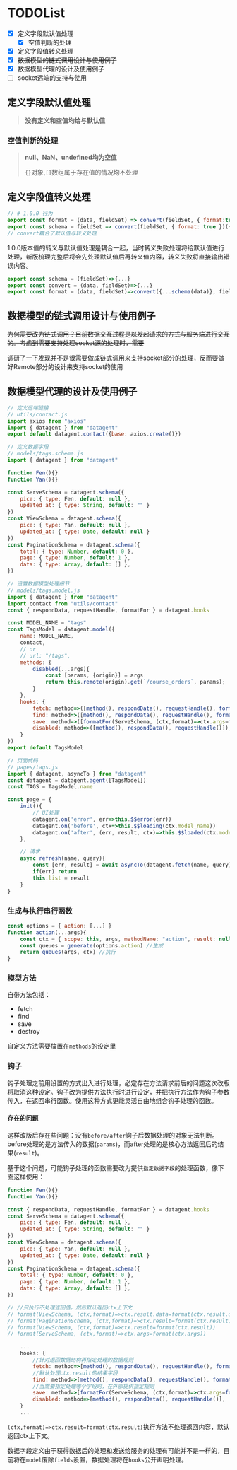 # TODOList

- [x] 定义字段默认值处理
  - [x] 空值判断的处理
- [x] 定义字段值转义处理
- [x] ~~数据模型的链式调用设计与使用例子~~
- [x] 数据模型代理的设计及使用例子
- [ ] socket远端的支持与使用

## 定义字段默认值处理

  > **没有定义和空值均给与默认值**

### 空值判断的处理

  > **null、NaN、undefined均为空值**
  >
  > `{}`对象,`[]`数组属于存在值的情况均不处理

## 定义字段值转义处理

```js
// # 1.0.0 行为
export const format = (data, fieldSet) => convert(fieldSet, { format:true })(data);
export const schema = fieldSet => convert(fieldSet, { format: true })({}, Object.keys(fieldSet));
// convert耦合了默认值与转义处理
```

1.0.0版本值的转义与默认值处理是耦合一起，当时转义失败处理将给默认值进行处理，新版梳理完整后将会先处理默认值后再转义值内容，转义失败将直接输出错误内容。

```js
export const schema = (fieldSet)=>{...}
export const convert = (data, fieldSet)=>{...}
export const format = (data, fieldSet)=>convert({...schema(data)}, fieldSet)
```

## 数据模型的链式调用设计与使用例子

~~为何需要改为链式调用？目前数据交互过程是以发起请求的方式与服务端进行交互的。考虑到需要支持处理socket源的处理时，需要~~

调研了一下发现并不是很需要做成链式调用来支持socket部分的处理，反而要做好Remote部分的设计来支持socket的使用

## 数据模型代理的设计及使用例子

```js
// 定义远端链接
// utils/contact.js
import axios from "axios"
import { datagent } from "datagent"
export default datagent.contact({base: axios.create()})

// 定义数据字段
// models/tags.schema.js
import { datagent } from "datagent"

function Fen(){}
function Yan(){}

const ServeSchema = datagent.schema({
    pice: { type: Fen, default: null },
    updated_at: { type: String, default: "" }
})
const ViewSchema = datagent.schema({
    pice: { type: Yan, default: null },
    updated_at: { type: Date, default: null }
})
const PaginationSchema = datagent.schema({
    total: { type: Number, default: 0 },
    page: { type: Number, default: 1 },
    data: { type: Array, default: [] },
})

// 设置数据模型处理细节
// models/tags.model.js
import { datagent } from "datagent"
import contact from "utils/contact"
const { respondData, requestHandle, formatFor } = datagent.hooks

const MODEL_NAME = "tags"
const TagsModel = datagent.model({
    name: MODEL_NAME,
    contact,
    // or
    // url: "/tags",
    methods: {
        disabled(...args){
            const [params, {origin}] = args
            return this.remote(origin).get(`/course_orders`, params);
        }
    },
    hooks: {
        fetch: method=>([method(), respondData(), requestHandle(), formatFor(ViewSchema, (ctx,format)=>ctx.result.data=format(ctx.result.data))]),
        find: method=>([method(), respondData(), requestHandle(), formatFor(ViewSchema)]),
        save: method=>([formatFor(ServeSchema, (ctx,format)=>ctx.args=format(ctx.args)), method(), respondData(), requestHandle()]),
        disabled: method=>([method(), respondData(), requestHandle()]),
    }
})
export default TagsModel

// 页面代码
// pages/tags.js
import { datagent, asyncTo } from "datagent"
const datagent = datagent.agent([TagsModel])
const TAGS = TagsModel.name

const page = {
    init(){
        // UI处理
        datagent.on('error', err=>this.$$error(err))
        datagent.on('before', ctx=>this.$$loading(ctx.model_name))
        datagent.on('after', (err, result, ctx)=>this.$$loaded(ctx.model_name))
    },

    // 请求
    async refresh(name, query){
        const [err, result] = await asyncTo(datagent.fetch(name, query))
        if(err) return
        this.list = result
    }
}
```

### 生成与执行串行函数

```js
const options = { action: [...] }
function action(...args){
    const ctx = { scope: this, args, methodName: "action", result: null }
    const queues = generate(options.action) //生成
    return queues(args, ctx) //执行
}
```

### 模型方法

自带方法包括：

- fetch
- find
- save
- destroy

自定义方法需要放置在`methods`的设定里

### 钩子

钩子处理之前用设置的方式出入进行处理，必定存在方法请求前后的问题这次改版将取消这种设定。钩子改为提供方法执行时进行设定，并把执行方法作为钩子参数传入，在返回串行函数。使用这种方式更能灵活自由地组合钩子处理的函数。

#### 存在的问题

这样改版后存在些问题：没有`before/after`钩子后数据处理的对象无法判断。before处理的是方法传入的数据(`params`)，而after处理的是核心方法返回后的结果(`result`)。

基于这个问题，可能钩子处理的函数需要改为提供`指定数据字段`的处理函数，像下面这样使用：

```js
function Fen(){}
function Yan(){}

const { respondData, requestHandle, formatFor } = datagent.hooks
const ServeSchema = datagent.schema({
    pice: { type: Fen, default: null },
    updated_at: { type: String, default: "" }
})
const ViewSchema = datagent.schema({
    pice: { type: Yan, default: null },
    updated_at: { type: Date, default: null }
})
const PaginationSchema = datagent.schema({
    total: { type: Number, default: 0 },
    page: { type: Number, default: 1 },
    data: { type: Array, default: [] },
})

// //只执行不处理返回值，然后默认返回ctx上下文
// format(ViewSchema, (ctx,format)=>ctx.result.data=format(ctx.result.data))
// format(PaginationSchema, (ctx,format)=>ctx.result=format(ctx.result))
// format(ViewSchema, (ctx,format)=>ctx.result=format(ctx.result))
// format(ServeSchema, (ctx,format)=>ctx.args=format(ctx.args))

    ...
    hooks: {
        //针对返回数据结构再指定处理的数据规则
        fetch: method=>[method(), respondData(), requestHandle(), formatFor(ViewSchema, (ctx,format)=>ctx.result.data=format(ctx.result.data))],
        //默认处理ctx.result的结果字段
        find: method=>[method(), respondData(), requestHandle(), formatFor(ViewSchema, /**defaultFun:(ctx,format)=>ctx.result=format(ctx.result)**/)],
        //当需要指定处理哪个字段时，在外部提供指定规则
        save: method=>[formatFor(ServeSchema, (ctx,format)=>ctx.args=format(ctx.args)), method(), respondData(), requestHandle()],
        disabled: method=>[method(), respondData(), requestHandle()],
    }
    ...
```

`(ctx,format)=>ctx.result=format(ctx.result)`执行方法不处理返回内容，默认返回ctx上下文。

数据字段定义由于获得数据后的处理和发送给服务的处理有可能并不是一样的，目前将在`model`废除`fields`设置，数据处理将在`hooks`公开声明处理。


